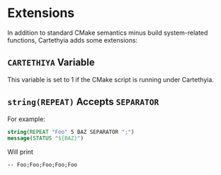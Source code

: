 Extensions
=====

In addition to standard CMake semantics minus build system-related functions, Cartethyia adds some extensions:

`CARTETHIYA` Variable
-----

This variable is set to 1 if the CMake script is running under Cartethyia.

`string(REPEAT)` Accepts `SEPARATOR`
-----

For example:
```cmake
string(REPEAT "Foo" 5 BAZ SEPARATOR ";")
message(STATUS "${BAZ}")
```
Will print
```
-- Foo;Foo;Foo;Foo;Foo
```

